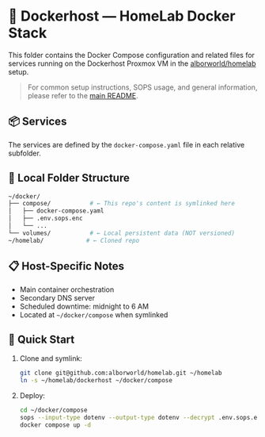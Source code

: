 # 🧪 Dockerhost — HomeLab Docker Stack

This folder contains the Docker Compose configuration and related files for services running on the Dockerhost Proxmox VM in the [alborworld/homelab](https://github.com/alborworld/homelab) setup.

> For common setup instructions, SOPS usage, and general information, please refer to the [main README](../README.md).

## 📦 Services

The services are defined by the `docker-compose.yaml` file in each relative subfolder.

## 📂 Local Folder Structure

```bash
~/docker/
├── compose/           # ← This repo's content is symlinked here
│   ├── docker-compose.yaml
│   ├── .env.sops.enc
│   └── ...
└── volumes/           # ← Local persistent data (NOT versioned)
~/homelab/            # ← Cloned repo
```

## 📋 Host-Specific Notes

- Main container orchestration
- Secondary DNS server
- Scheduled downtime: midnight to 6 AM
- Located at `~/docker/compose` when symlinked

## 🚀 Quick Start

1. Clone and symlink:
   ```bash
   git clone git@github.com:alborworld/homelab.git ~/homelab
   ln -s ~/homelab/dockerhost ~/docker/compose
   ```

2. Deploy:
   ```bash
   cd ~/docker/compose
   sops --input-type dotenv --output-type dotenv --decrypt .env.sops.enc > .env
   docker compose up -d
   ```
